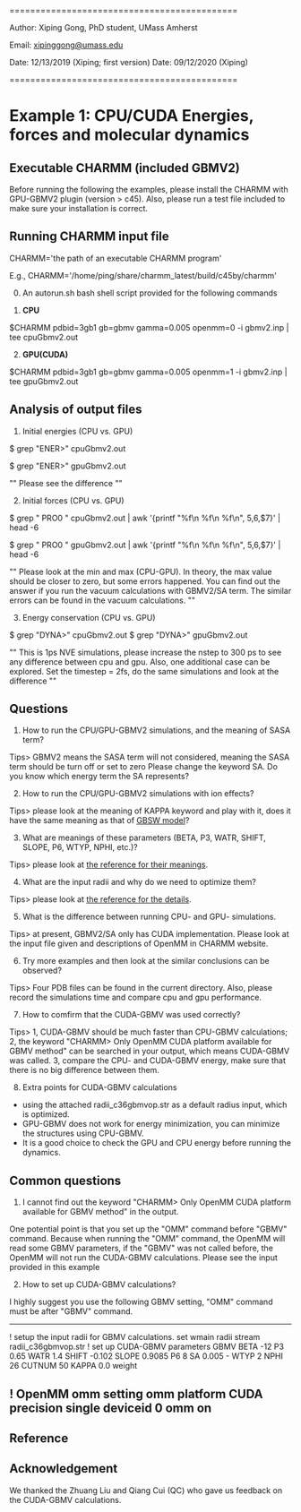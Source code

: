 ============================================

Author: Xiping Gong, PhD student, UMass Amherst

Email:  xipinggong@umass.edu

Date:   12/13/2019 (Xiping; first version)
Date:   09/12/2020 (Xiping)

============================================

# Example 1: CPU/CUDA Energies, forces and molecular dynamics


## Executable CHARMM (included GBMV2)

Before running the following the examples, please install the
CHARMM with GPU-GBMV2 plugin (version > c45). Also, please run a
test file included to make sure your installation is correct.


## Running CHARMM input file

CHARMM='the path of an executable CHARMM program'

E.g., CHARMM='/home/ping/share/charmm_latest/build/c45by/charmm'

0. An autorun.sh bash shell script provided for the following commands

1. **CPU**

$CHARMM pdbid=3gb1 gb=gbmv gamma=0.005 openmm=0 -i gbmv2.inp | tee cpuGbmv2.out

2. **GPU(CUDA)**

$CHARMM pdbid=3gb1 gb=gbmv gamma=0.005 openmm=1 -i gbmv2.inp | tee gpuGbmv2.out

## Analysis of output files

1. Initial energies (CPU vs. GPU)

$ grep "ENER>" cpuGbmv2.out

$ grep "ENER>" gpuGbmv2.out

""
Please see the difference
""

2. Initial forces (CPU vs. GPU)

$ grep " PRO0 " cpuGbmv2.out | awk '{printf "%f\n %f\n %f\n", $5,$6,$7}' | head -6

$ grep " PRO0 " gpuGbmv2.out | awk '{printf "%f\n %f\n %f\n", $5,$6,$7}' | head -6

""
Please look at the min and max (CPU-GPU).
In theory, the max value should be closer to zero, but some errors happened.
You can find out the answer if you run the vacuum calculations with GBMV2/SA term.
The similar errors can be found in the vacuum calculations.
""

3. Energy conservation (CPU vs. GPU)

$ grep "DYNA>" cpuGbmv2.out
$ grep "DYNA>" gpuGbmv2.out

""
This is 1ps NVE simulations, please increase the nstep to 300 ps to see any difference between cpu and gpu.
Also, one additional case can be explored.
Set the timestep = 2fs, do the same simulations and look at the difference
""

## Questions

1. How to run the CPU/GPU-GBMV2 simulations, and the meaning of SASA term?

Tips> GBMV2 means the SASA term will not considered, meaning the SASA term should be turn off or set to zero
Please change the keyword SA. Do you know which energy term the SA represents?

2. How to run the CPU/GPU-GBMV2 simulations with ion effects?

Tips> please look at the meaning of KAPPA keyword and play with it,
does it have the same meaning as that of [GBSW model][GBSW website]?

3. What are meanings of these parameters (BETA, P3, WATR, SHIFT, SLOPE, P6, WTYP, NPHI, etc.)?

Tips> please look at [the reference for their meanings][GBMV2/SA website].

4. What are the input radii and why do we need to optimize them?

Tips> please look at [the reference for the details][GBMV2/SA optimizing paper].

5. What is the difference between running CPU- and GPU- simulations.

Tips> at present, GBMV2/SA only has CUDA implementation.
Please look at the input file given and descriptions of OpenMM in CHARMM website.

6. Try more examples and then look at the similar conclusions can be observed?

Tips> Four PDB files can be found in the current directory.
Also, please record the simulations time and compare cpu and gpu performance.

7. How to comfirm that the CUDA-GBMV was used correctly?

Tips> 1, CUDA-GBMV should be much faster than CPU-GBMV calculations;
2, the keyword "CHARMM> Only OpenMM CUDA platform available for GBMV method" can be searched
in your output, which means CUDA-GBMV was called.
3, compare the CPU- and CUDA-GBMV energy, make sure that there is no big difference between them.

8. Extra points for CUDA-GBMV calculations

* using the attached radii_c36gbmvop.str as a default radius input, which is optimized.
* GPU-GBMV does not work for energy minimization, you can minimize the structures using CPU-GBMV.
* It is a good choice to check the GPU and CPU energy before running the dynamics.

## Common questions

1. I cannot find out the keyword "CHARMM> Only OpenMM CUDA platform available for GBMV method" in the output.

One potential point is that you set up the "OMM" command before "GBMV" command.
Because when running the "OMM" command, the OpenMM will read some GBMV parameters, if the "GBMV" was not called before, the OpenMM
will not run the CUDA-GBMV calculations. Please see the input provided in this example

2. How to set up CUDA-GBMV calculations?

I highly suggest you use the following GBMV setting, "OMM" command must be after "GBMV" command.

--------------------------------------------------------------------------
! setup the input radii for GBMV calculations.
set wmain radii
stream radii_c36gbmvop.str
! set up CUDA-GBMV parameters
GBMV BETA -12  P3 0.65 WATR 1.4  SHIFT -0.102 SLOPE 0.9085  P6 8 SA 0.005 -
     WTYP 2 NPHI 26 CUTNUM 50 KAPPA 0.0 weight

! OpenMM omm setting
omm platform CUDA precision single deviceid 0
omm on
--------------------------------------------------------------------------

## Reference

[GBSW website]: https://www.charmm.org/charmm/documentation/by-version/c40b1/params/doc/gbsw/

[GBMV2/SA website]: https://www.charmm.org/charmm/documentation/by-version/c40b1/params/doc/gbmv/

[GBMV2/SA optimizing paper]: https://onlinelibrary.wiley.com/doi/full/10.1002/jcc.24734

[GPU-GBMV2/SA paper]: https://onlinelibrary.wiley.com/doi/full/10.1002/jcc.26133

## Acknowledgement

We thanked the Zhuang Liu and Qiang Cui (QC) who gave us feedback on the CUDA-GBMV calculations.

